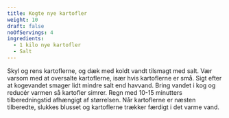 ```yaml
---
title: Kogte nye kartofler
weight: 10
draft: false
noOfServings: 4
ingredients:
  - 1 kilo nye kartofler
  - Salt
---
```


Skyl og rens kartoflerne, og dæk med koldt vandt tilsmagt med salt. Vær
varsom med at oversalte kartoflerne, især hvis kartoflerne er små. Sigt
efter at kogevandet smager lidt mindre salt end havvand. Bring vandet i
kog og reducér varmen så kartofler simrer. Regn med 10-15 minutters
tilberedningstid afhængigt af størrelsen. Når kartoflerne er næsten
tilberedte, slukkes blusset og kartoflerne trækker færdigt i det varme
vand.

